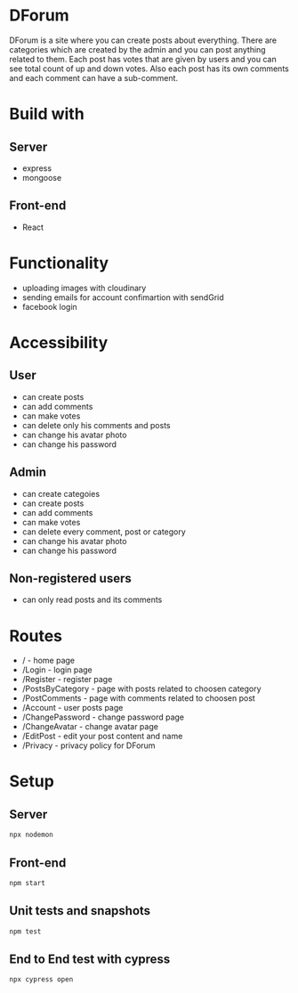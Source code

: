 # DForum
DForum is a site where you can create posts about everything. There are categories which are created by the admin and you can post anything related to them. Each post has votes that are given by users and you can see total count of up and down votes. Also each post has its own comments and each comment can have a sub-comment.
# Build with
## Server
* express
* mongoose
## Front-end
* React
# Functionality
* uploading images with cloudinary
* sending emails for account confimartion with sendGrid
* facebook login
# Accessibility
## User
* can create posts
* can add comments
* can make votes
* can delete only his comments and posts
* can change his avatar photo
* can change his password
## Admin
* can create categoies
* can create posts
* can add comments
* can make votes
* can delete every comment, post or category
* can change his avatar photo
* can change his password
## Non-registered users
* can only read posts and its comments 
# Routes
* / - home page
* /Login - login page
* /Register - register page
* /PostsByCategory - page with posts related to choosen category
* /PostComments - page with comments related to choosen post
* /Account - user posts page
* /ChangePassword - change password page
* /ChangeAvatar - change avatar page
* /EditPost - edit your post content and name
* /Privacy - privacy policy for DForum
# Setup
## Server
```bash
npx nodemon
```
## Front-end
```bash
npm start
```
## Unit tests and snapshots
```bash
npm test
```
## End to End test with cypress
```bash
npx cypress open
```
